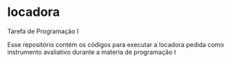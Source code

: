 # locadora
Tarefa de Programação I

Esse repositório contém os códigos para executar a locadora pedida como instrumento avaliativo durante a materia de programação I
